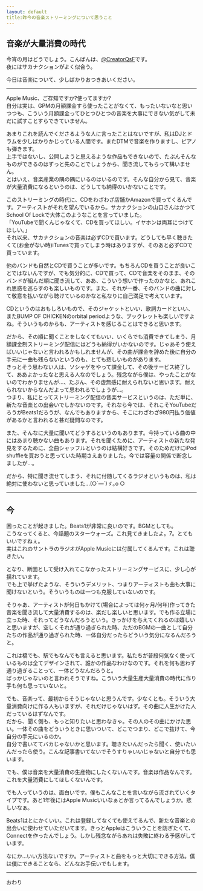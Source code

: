 ```yaml
---
layout: default
title:昨今の音楽ストリーミングについて思うこと
---
```


## 音楽が大量消費の時代

今宵の月はどうでしょう。こんばんは、[@CreatorQsF](http://f.9en.co/?move=mainSns)です。  
夜にはサカナクションがよく似合う。

今日は音楽について、少しばかりおつきあいください。

***

Apple Music、ご存知ですか?使ってますか?  
自分は実は、GPMの月額課金すら使ったことがなくて、もったいないなと思いつつも、こういう月額課金ってひとつひとつの音楽を大事にできない気がして未だに試すことすらできていません。

あまりこれを読んでくださるような人に言ったことはないですが、私はDJとドラムを少しばかりかじっている人間です。またDTMで音楽を作りますし、ピアノも弾きます。  
上手ではないし、公開しようと思えるような作品もできないので、たぶんそんなものができるのはずっと先のことでしょうから、聞き流してもらって構いません。  
とはいえ、音楽産業の隅の隅にいるのはいるのです。そんな自分から見て、音楽が大量消費になるというのは、どうしても納得のいかないことです。

このストリーミングの時代に、CDをわざわざ店舗かAmazonで買ってくるんです。アーティストがそれを望んでいるから。サカナクションの山口さんはかつてSchool Of Lockで大体このようなことを言っていました。  
「YouTubeで聞くんじゃなくて、CDを買ってほしい。イヤホンは両耳につけてほしい。」  
それ以来、サカナクションの音楽は必ずCDで買います。どうしても早く聴きたくて(お金がない時)iTunesで買ってしまう時はありますが、そのあと必ずCDで買っています。

他のバンドも自然とCDで買うことが多いです。もちろんCDを買うことが良いことではないんですが、でも気分的に、CDで買って、CDで音楽をそのまま、そのバンドが組んだ順に聞き流して、ああ、こういう想いで作ったのかなと、あれこれ思惑を巡らすのも楽しいものです。また、それが一番、そのバンドの曲に対して敬意を払いながら聴けているのかなと私なりに自己満足で考えています。

CDというのはおもしろいもので、そのジャケットといい、歌詞カードといい、またBUMP OF CHICKENのorbital periodような、ブックレットも楽しいですよね。そういうものからも、アーティストを感じることはできると思います。

だから、その順に聞くことをしなくてもいい、いくらでも消費できてしまう、月額課金制ストリーミング配信にはどうも納得がいかないのです。じゃあそう使えばいいじゃないと言われるかもしれませんが、その曲が課金を辞めた後に自分の手元に一曲も残らないというのも、とても悲しいものがあります。  
きっとそう思わない人は、ソシャゲをやって課金して、その後サービス終了して、ああよかったなと思える人なのでしょう。残念ながら僕は、やったことがないのでわかりませんが…、たぶん、その虚無感に耐えられないと思います。耐えられないからなんだよって思われるでしょうが…。  
つまり、私にとってストリーミング配信の音楽サービスというのは、ただ単に、新たな音楽との出会いでしかないのです。それなら今では、それこそYouTubeだろうがBeats1だろうが、なんでもありますから、そこにわざわざ980円払う価値があるかと言われると甚だ疑問なのです。

また、そんなに大量に聞いてどうするというのもあります。今持っている曲の中にはあまり聴かない曲もあります。それを聞くために、アーティストの新たな発見をするために、全曲シャッフルというのは結構好きです。そのためだけにiPod shuffleを買おうと思っていた時期さえありました。今では容量の関係で断念しましたが…。

だから、特に聞き流せてしまう、それに付随してくるラジオというものは、私は絶対に使わないと思っていました…(○´―`)ゞ｡o ○

***

## 今

困ったことが起きました。Beats1が非常に良いのです。BGMとしても。  
こうなってくると、今話題のスターウォーズ。これ見てきましたよ。7。とてもいいですねぇ。  
実はこれのサントラのラジオがApple Musicには付属してくるんです。これは聴きたい。

となり、断固として受け入れてこなかったストリーミングサービスに、少し心が揺れています。  
でも上で挙げたような、そういうデメリット、つまりアーティストも曲も大事に聞けないという。そういうものは一つも克服していないのです。

そりゃあ、アーティストが何日もかけて(場合によっては何ヶ月/何年)作ってきた音楽を聞き流して大量消費するのは、楽だし楽しいと思います。でも作る立場に立った時、それってどうなんだろうという。きっかけを与えてくれるのは嬉しいと思いますが、空しくそれが通り過ぎられた時、ただのBGMの一曲として自分たちの作品が通り過ぎられた時、一体自分だったらどういう気分になるんだろうと。

これは橋でも、駅でもなんでも言えると思います。私たちが普段何気なく使っているものは全てデザインされて、誰かの作品なわけなのです。それを何も思わず通り過ぎることって、一体どうなんだろうと。  
ばっかじゃないのと言われそうですね。こういう大量生産大量消費の時代に作り手も何も思っていないと。

でも、音楽って、最初からそうじゃないと思うんです。少なくとも。そういう大量消費向けに作る人もいますが、それだけじゃないはず。その曲に人生かけた人だっているはずなんです。  
だから、聞く側も、もっと知りたいと思わなきゃ。その人のその曲にかけた思い。一体その曲をどういうときに思いついて、どこでつまり、どこで抜けて、今自分の手元にいるのか。  
自分で書いててバカじゃないかと思います。聴きたいんだったら聞く、使いたいんだったら使う。こんな記事書いてないでそうすりゃいいじゃないと自分でも思います。

でも、僕は音楽を大量消費の生産物にしたくないんです。音楽は作品なんです。これを大量消費にしてほしくないんです。

でも人っていうのは、面白いです。僕もこんなことを言いながら流されていくタイプです。あと1年後にはApple Musicいいなぁとか言ってるんでしょうか。悲しいなぁ。

Beats1はとにかくいい。これは登録してなくても使えてるんで、新たな音楽との出会いに使わせていただいてます。きっとAppleはこういうことを防ぎたくて、Connectを作ったんでしょう。しかし残念ながらあれは失敗に終わる予感がしています。

なにか…いい方法ないですか。アーティストと曲をもっと大切にできる方法。僕は僕にできることなら、どんなお手伝いでもします。

***

おわり
